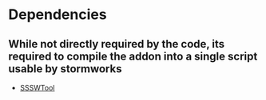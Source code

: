 # Dependencies

## While not directly required by the code, its required to compile the addon into a single script usable by stormworks

- [SSSWTool](https://github.com/Avril112113/SSSWTool)